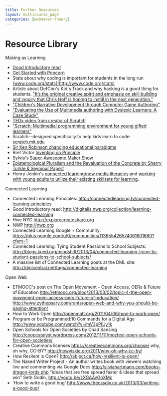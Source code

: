 ```yaml
---
title: Further Resources
layout: multicourse_page
categories: [webmaker-theory]
---
```


# Resource Library

Making as Learning

* [Good introductory read](http://empathetics.org/2013/02/12/is-making-learning-considerations-as-education-embraces-the-maker-movement/?)
* [Get Started with Popcorn](https://webmaker.org/en-US/projects/get-started-popcorn-maker/)
* Stats about why coding is important for students in the long run [www.code.org/stats](http://www.code.org/stats)
* Article about DefCon's Kid's Track and why hacking is a good thing for students. ["It’s the original creative spirit and emphasis on skill  building and  inquiry that Chris Hoff is hoping to instill in the next  generation."](http://www.schoollibraryjournal.com/slj/printissue/currentissue/892013-427/license_to_hack_kids_are.html.csp)
* ["Children's Narrative Development through Computer Game Authoring"](https://docs.google.com/file/d/0BythwBbRxgf1NzBUVFdNN1JhT0E/edit?usp=sharing)
* ["Evaluating the Use of Mulitmedia authoring with Dyslexic Learners: A Case Study"](https://docs.google.com/file/d/0BythwBbRxgf1bEdSVGRlVWhlUE0/edit?usp=sharing)
* [TEDx video from creator of Scratch](http://boingboing.net/2013/01/21/206830.html)
* ["Scratch: Multimedial programming environment for young gifted learners"](https://docs.google.com/file/d/0BythwBbRxgf1d3B2NnZPNGZteTg/edit?usp=sharing)
* Scratch--designed specifically to help kids learn to code: [scratch.mit.edu](http://scratch.mit.edu/)
* [Sir Ken Robinson changing educational paradigms](http://www.youtube.com/watch?v=8Qx2iHknT1E)
* Bret Victor [Inventing on Principle](http://worrydream.com/InventingOnPrinciple/)
* Sylvia's [Super-Aweseome Maker Show](http://sylviashow.com/)
* [Epistemological Pluralism and the Revaluation of the Concrete by Sherry Turkle & Seymour Papert](http://www.papert.org/articles/EpistemologicalPluralism.html)
* Henry Jenkin's [connected learning/new media literacies](http://henryjenkins.org/2012/03/connected_learning_a_new_parad.html) and [working with young adults to utilize their existing skillsets for learning](http://digitallearning.macfound.org/atf/cf/%7B7E45C7E0-A3E0-4B89-AC9C-E807E1B0AE4E%7D/JENKINS_WHITE_PAPER.PDF).

Connected Learning

* Connected Learning Principles: http://connectedlearning.tv/connected-learning-principles
* Good introductory read: http://digitalis.nwp.org/collection/learning-connected-learning
* Hive NYC http://explorecreateshare.org
* NWP http://nwp.org
* Connected Learning Google + Community: https://plus.google.com/u/0/communities/113655426574061601680?cfem=1
* Connected Learning: Tying Student Passions to School Subjects: http://blogs.kqed.org/mindshift/2013/04/connected-learning-tying-to-student-passions-to-school-subjects/
* A massive list of Connected Learning posts at the DML site: http://dmlcentral.net/tags/connected-learning

Open Web

* ETMOOC's post on The Open Movement – Open Access, OERs & Future of Education http://etmooc.org/blog/2013/03/02/topic-4-the-open-movement-open-access-oers-future-of-education/
http://www.zythepsary.com/rants/open-web-and-why-you-should-be-paying-attention/
* How to Work Open http://openmatt.org/2011/04/06/how-to-work-open/
* Program or be Programmed:10 Commands for a Digital Age http://www.youtube.com/watch?v=imV3pPIUy1k
* Open Schools for Open Societies by Chad Sansing http://coopcatalyst.wordpress.com/2012/11/11/mozfest-open-schools-for-open-societies/
* Creative Commons licenses https://creativecommons.org/choose/
why, oh why, CC-BY? http://nowviskie.org/2011/why-oh-why-cc-by/
* How Resilent is Open? http://abject.ca/how-resilient-is-open/
* The Naked Writer Project - An author writes book with viewers watching live and commenting via Google Docs
http://silviahartmann.com/books-dragon-lords.php
"ideas that are free spread faster & ideas that spread win" Seth Godin, http://youtu.be/zXGAAvGoXMc
* 'How to write a good bug'  http://www.thecssdiv.co.uk/2013/03/writing-a-good-bug/

